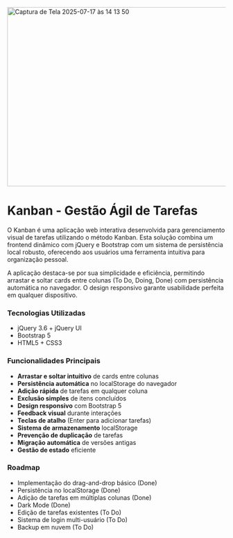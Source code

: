 <img width="1207" height="413" alt="Captura de Tela 2025-07-17 às 14 13 50" src="https://github.com/user-attachments/assets/9423d974-89e2-4b04-b4cc-91bbd0c9f49b" />

# Kanban - Gestão Ágil de Tarefas

O Kanban é uma aplicação web interativa desenvolvida para gerenciamento visual de tarefas utilizando o método Kanban. Esta solução combina um frontend dinâmico com jQuery e Bootstrap com um sistema de persistência local robusto, oferecendo aos usuários uma ferramenta intuitiva para organização pessoal.

A aplicação destaca-se por sua simplicidade e eficiência, permitindo arrastar e soltar cards entre colunas (To Do, Doing, Done) com persistência automática no navegador. O design responsivo garante usabilidade perfeita em qualquer dispositivo.

### Tecnologias Utilizadas
- jQuery 3.6 + jQuery UI
- Bootstrap 5
- HTML5 + CSS3

### Funcionalidades Principais
- **Arrastar e soltar intuitivo** de cards entre colunas
- **Persistência automática** no localStorage do navegador
- **Adição rápida** de tarefas em qualquer coluna
- **Exclusão simples** de itens concluídos
- **Design responsivo** com Bootstrap 5
- **Feedback visual** durante interações
- **Teclas de atalho** (Enter para adicionar tarefas)
- **Sistema de armazenamento** localStorage
- **Prevenção de duplicação** de tarefas
- **Migração automática** de versões antigas
- **Gestão de estado** eficiente

### Roadmap
- Implementação do drag-and-drop básico (Done)
- Persistência no localStorage (Done)
- Adição de tarefas em múltiplas colunas (Done)
- Dark Mode (Done)
- Edição de tarefas existentes (To Do)
- Sistema de login multi-usuário (To Do)
- Backup em nuvem (To Do)
